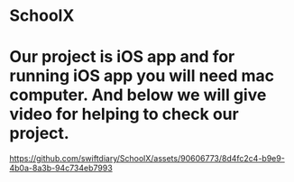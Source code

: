 # SchoolX

# Our project is iOS app and for running iOS app you will need mac computer. And below we will give video for helping to check our project.





https://github.com/swiftdiary/SchoolX/assets/90606773/8d4fc2c4-b9e9-4b0a-8a3b-94c734eb7993


